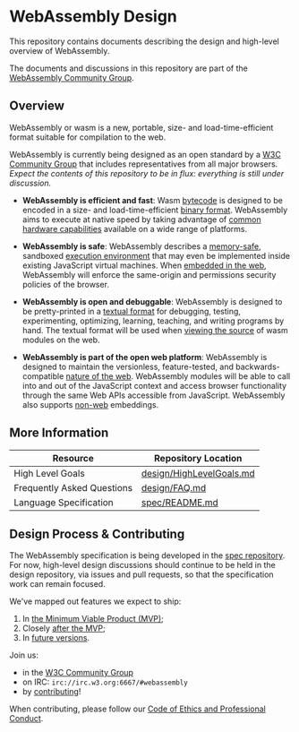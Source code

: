# WebAssembly Design

This repository contains documents describing the design and high-level overview of WebAssembly.

The documents and discussions in this repository are part of the [WebAssembly Community Group](https://www.w3.org/community/webassembly/).

## Overview

WebAssembly or wasm is a new, portable, size- and load-time-efficient format suitable for compilation to the web.

WebAssembly is currently being designed as an open standard by a [W3C Community Group](https://www.w3.org/community/webassembly/) that includes representatives from all major browsers. *Expect the contents of this repository to be in flux: everything is still under discussion.*

- **WebAssembly is efficient and fast**: Wasm [bytecode](Semantics.md) is designed to be encoded in a size- and load-time-efficient [binary format](BinaryEncoding.md). WebAssembly aims to execute at native speed by taking advantage of [common hardware capabilities](Portability.md#assumptions-for-efficient-execution) available on a wide range of platforms.

- **WebAssembly is safe**: WebAssembly describes a [memory-safe](Security.md#memory-safety), sandboxed [execution environment](Semantics.md#linear-memory) that may even be implemented inside existing JavaScript virtual machines.  When [embedded in the web](Web.md), WebAssembly will enforce the same-origin and permissions security policies of the browser.

- **WebAssembly is open and debuggable**: WebAssembly is designed to be pretty-printed in a [textual format](TextFormat.md) for debugging, testing, experimenting, optimizing, learning, teaching, and writing programs by hand. The textual format will be used when [viewing the source](FAQ.md#will-webassembly-support-view-source-on-the-web) of wasm modules on the web.

- **WebAssembly is part of the open web platform**: WebAssembly is designed to maintain the versionless, feature-tested, and backwards-compatible [nature of the web](Web.md). WebAssembly modules will be able to call into and out of the JavaScript context and access browser functionality through the same Web APIs accessible from JavaScript. WebAssembly also supports [non-web](NonWeb.md) embeddings.

## More Information

| Resource                                   | Repository Location      |
|--------------------------------------------|--------------------------|
| High Level Goals                           | [design/HighLevelGoals.md](HighLevelGoals.md) |
| Frequently Asked Questions                 | [design/FAQ.md](FAQ.md)            |
| Language Specification                     | [spec/README.md](https://github.com/WebAssembly/spec)           |

## Design Process & Contributing

The WebAssembly specification is being developed in the [spec repository](https://github.com/WebAssembly/spec/). For now, high-level design discussions should continue to be held in the design repository, via issues and pull requests, so that the specification work can remain focused.

We've mapped out features we expect to ship:

 1. In [the Minimum Viable Product (MVP)](MVP.md);
 2. Closely [after the MVP](PostMVP.md);
 3. In [future versions](FutureFeatures.md).

Join us:

 * in the [W3C Community Group](https://www.w3.org/community/webassembly/)
 * on IRC: `irc://irc.w3.org:6667/#webassembly`
 * by [contributing](Contributing.md)!

When contributing, please follow our [Code of Ethics and Professional Conduct](CodeOfConduct.md).
